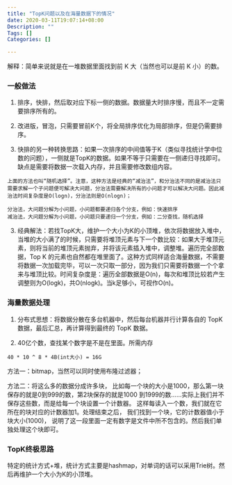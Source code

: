 ```yaml
---
title: "TopK问题以及在海量数据下的情况"
date: 2020-03-11T19:07:14+08:00
Description: ""
Tags: []
Categories: []

---
```


解释：简单来说就是在一堆数据里面找到前 K 大（当然也可以是前 K 小）的数。

### 一般做法

1. 排序，快排，然后取对应下标一侧的数据。数据量大时排序慢，而且不一定需要排序所有的。

2. 改进版，冒泡，只需要冒前K个，将全局排序优化为局部排序，但是仍需要排序。

3. 快排的另一种转换思路：如果一次排序的中间值等于K（类似寻找统计学中位数的问题），一侧就是TopK的数据。如果不等于只需要在一侧递归寻找即可。缺点是需要将数据一次载入内存，并且需要修改数组内容。

```
上面的方法也叫“随机选择”。注意，这种方法是经典的“减治法”，和分治法不同的是减治法只需要求解一个子问题便可解决大问题，分治法需要解决所有的小问题才可以解决大问题。因此减治法时间复杂度是O(logn)，分治法则是O(nlogn)；

分治法，大问题分解为小问题，小问题都要递归各个分支，例如：快速排序
减治法，大问题分解为小问题，小问题只要递归一个分支，例如：二分查找，随机选择
```

3. 经典解法：若找TopK大，维护一个大小为K的小顶堆，依次将数据放入堆中，当堆的大小满了的时候，只需要将堆顶元素与下一个数比较：如果大于堆顶元素，则将当前的堆顶元素抛弃，并将该元素插入堆中，调整堆。遍历完全部数据，Top K 的元素也自然都在堆里面了。这种方式同样适合海量数据，不需要将数据一次加载完毕，可以一次只取一部分，因为我们只需要将数据一个个拿来与堆顶比较。时间复杂度是：遍历全部数据是O(n)，每次和堆顶比较若产生调整则为O(logk)，共O(nlogk)。当k足够小，可视作O(n)。

### 海量数据处理

1. 分布式思想：将数据分散在多台机器中，然后每台机器并行计算各自的 TopK 数据，最后汇总，再计算得到最终的 TopK 数据。

2. 40亿个数，查找某个数字是不是在里面。所需内存
```
40 * 10 ^ 8 * 4B(int大小) = 16G
```

方法一：bitmap，当然可以同时使用布隆过滤器；

方法二：将这么多的数据分成许多块， 比如每一个块的大小是1000，那么第一块保存的就是0到999的数，第2块保存的就是1000 到1999的数……实际上我们并不保存这些数，而是给每一个块设置一个计数器。 这样每读入一个数，我们就在它所在的块对应的计数器加1。处理结束之后， 我们找到一个块，它的计数器值小于块大小(1000)， 说明了这一段里面一定有数字是文件中所不包含的。然后我们单独处理这个块即可。

### TopK终极思路

特定的统计方式+堆，统计方式主要是hashmap，对单词的话可以采用Trie树。然后再维护一个大小为K的小顶堆。